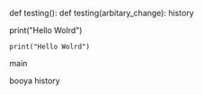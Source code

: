 
def testing():
def testing(arbitary_change):
history

 print("Hello Wolrd")
	
	print("Hello Wolrd")
main


booya
history
